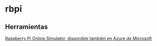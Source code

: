 # rbpi

## Herramientas

[Raspberry Pi Online Simulator, disponible también en Azure de Microsoft](https://descubrearduino.com/raspberry-pi-online-simulator/)
